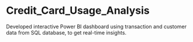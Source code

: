 # Credit_Card_Usage_Analysis
Developed interactive Power BI dashboard using transaction and customer data from SQL database, to get real-time insights. 
